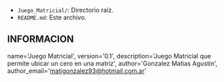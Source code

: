 - `Juego_Matricial/`: Directorio raíz.
- `README.md`: Este archivo.

## INFORMACION

name='Juego Matricial',
version='0.1',
description='Juego Matricial que permite ubicar un cero en una matriz',
author='Gonzalez Matias Agustin',
author_email='matigonzalez93@hotmail.com.ar'

